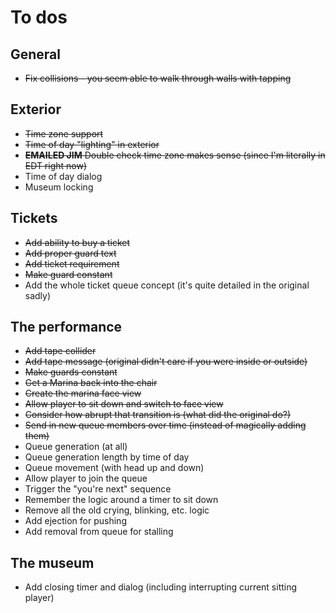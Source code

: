# To dos

## General
* ~~Fix collisions - you seem able to walk through walls with tapping~~

## Exterior
* ~~Time zone support~~
* ~~Time of day "lighting" in exterior~~
* ~~**EMAILED JIM** Double check time zone makes sense (since I'm literally in EDT right now)~~
* Time of day dialog
* Museum locking

## Tickets
* ~~Add ability to buy a ticket~~
* ~~Add proper guard text~~
* ~~Add ticket requirement~~
* ~~Make guard constant~~
* Add the whole ticket queue concept (it's quite detailed in the original sadly)

## The performance
* ~~Add tape collider~~
* ~~Add tape message (original didn't care if you were inside or outside)~~
* ~~Make guards constant~~
* ~~Get a Marina back into the chair~~
* ~~Create the marina face view~~
* ~~Allow player to sit down and switch to face view~~
* ~~Consider how abrupt that transition is (what did the original do?)~~
* ~~Send in new queue members over time (instead of magically adding them)~~
* Queue generation (at all)
* Queue generation length by time of day
* Queue movement (with head up and down)
* Allow player to join the queue
* Trigger the "you're next" sequence
* Remember the logic around a timer to sit down
* Remove all the old crying, blinking, etc. logic
* Add ejection for pushing
* Add removal from queue for stalling

## The museum
* Add closing timer and dialog (including interrupting current sitting player)
